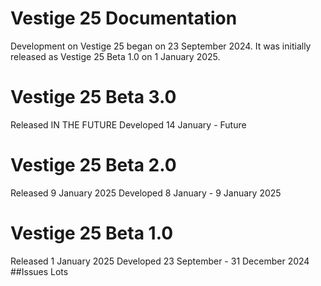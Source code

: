 # Vestige 25 Documentation
Development on Vestige 25 began on 23 September 2024. It was initially released as Vestige 25 Beta 1.0 on 1 January 2025.
# Vestige 25 Beta 3.0
Released IN THE FUTURE
Developed 14 January - Future
# Vestige 25 Beta 2.0
Released 9 January 2025
Developed 8 January - 9 January 2025
# Vestige 25 Beta 1.0
Released 1 January 2025
Developed 23 September - 31 December 2024
##Issues
Lots
